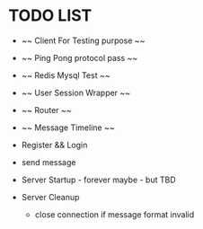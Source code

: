 # TODO LIST

  * ~~ Client For Testing purpose ~~
  * ~~ Ping Pong protocol pass ~~
  * ~~ Redis Mysql Test ~~
  * ~~ User Session Wrapper  ~~
  * ~~ Router ~~
  * ~~ Message Timeline ~~
  * Register && Login
  * send message
  * Server Startup - forever maybe - but TBD
  * Server Cleanup
    
     - close connection if message format invalid   
  
     
